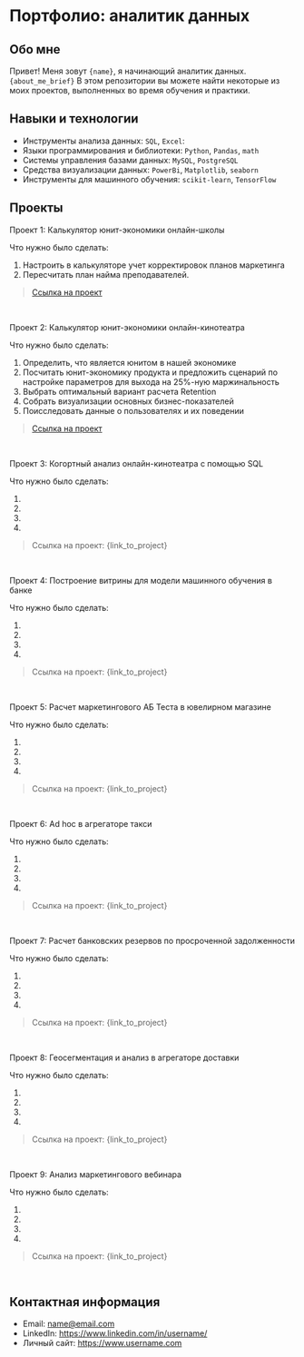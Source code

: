 # Портфолио: аналитик данных

## Обо мне 

Привет! Меня зовут ``{name}``, я начинающий аналитик данных. 
``{about_me_brief}``
В этом репозитории вы можете найти некоторые из моих проектов, выполненных во время обучения и практики.
<br>

## Навыки и технологии
- Инструменты анализа данных: ``SQL``, ``Excel``: 
- Языки программирования и библиотеки: ``Python``, ``Pandas``, ``math`` 
- Системы управления базами данных: ``MySQL``, ``PostgreSQL``
- Средства визуализации данных: ``PowerBi``, ``Matplotlib``, ``seaborn``
- Инструменты для машинного обучения: ``scikit-learn``, ``TensorFlow``



## Проекты
<p> Проект 1: Калькулятор юнит-экономики онлайн-школы</p>
<p>Что нужно было сделать:<p>
<ol>
  <li>Настроить в калькуляторе учет корректировок планов маркетинга</li>
  <li>Пересчитать план найма преподавателей.</li>
</ol>


> <a href="https://github.com/Skyproportfolio/data-analytics/blob/242649f63be48c763f3165413f84fa6b06c4c0a4/%D0%9F%D1%80%D0%BE%D0%B5%D0%BA%D1%82%20%E2%84%961.xlsx">Ссылка на проект</a>

<br> 

<p> Проект 2: Калькулятор юнит-экономики онлайн-кинотеатра</p>
<p>Что нужно было сделать:<p>
<ol>
  <li>Определить, что является юнитом в нашей экономике</li>
  <li>Посчитать юнит-экономику продукта и предложить сценарий по настройке параметров для выхода на 25%-ную маржинальность</li>
  <li>Выбрать оптимальный вариант расчета Retention</li>
  <li>Собрать визуализации основных бизнес-показателей</li>
  <li>Поисследовать данные о пользователях и их поведении</li>
</ol>

> <a href="https://drive.google.com/drive/folders/11HcEeqniyrCMjuwHZ0GLysX0A2SEv-_x">Ссылка на проект</a>

<br> 
<p> Проект 3: Когортный анализ онлайн-кинотеатра с помощью SQL</p>
<p>Что нужно было сделать:<p>
<ol>
  <li></li>
  <li></li>
  <li></li>
  <li></li>
</ol>

> Ссылка на проект: {link_to_project}


<br> 
<p>Проект 4: Построение витрины для модели машинного обучения в банке </p> 
<p>Что нужно было сделать:<p>
<ol>
  <li></li>
  <li></li>
  <li></li>
  <li></li>
</ol>

> Ссылка на проект: {link_to_project}

<br> 

<p>Проект 5: Расчет маркетингового АБ Теста в ювелирном магазине </p> 
<p>Что нужно было сделать:<p>
<ol>
  <li></li>
  <li></li>
  <li></li>
  <li></li>
</ol>

> Ссылка на проект: {link_to_project}

<br> 

<p>Проект 6: Ad hoc в агрегаторе такси </p> 
<p>Что нужно было сделать:<p>
<ol>
  <li></li>
  <li></li>
  <li></li>
  <li></li>
</ol>

> Ссылка на проект: {link_to_project}

<br> 

<p>Проект 7: Расчет банковских резервов по просроченной задолженности </p> 
<p>Что нужно было сделать:<p>
<ol>
  <li></li>
  <li></li>
  <li></li>
  <li></li>
</ol>

> Ссылка на проект: {link_to_project}

<br> 

<p>Проект 8: Геосегментация и анализ в агрегаторе доставки</p> 
<p>Что нужно было сделать:<p>
<ol>
  <li></li>
  <li></li>
  <li></li>
  <li></li>
</ol>

> Ссылка на проект: {link_to_project}
<br> 

<p>Проект 9: Анализ маркетингового вебинара</p> 
<p>Что нужно было сделать:<p>
<ol>
  <li></li>
  <li></li>
  <li></li>
  <li></li>
</ol>

> Ссылка на проект: {link_to_project}
<br> 



## Контактная информация
- Email: name@email.com
- LinkedIn: https://www.linkedin.com/in/username/
- Личный сайт: https://www.username.com
